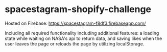 # spacestagram-shopify-challenge

Hosted on Firebase: https://spacestagram-f8df3.firebaseapp.com/

Including all required functionality including additional features: a loading state while waiting on NASA's api to return data, and saving likes when the user leaves the page or reloads the page by utilizing localStorage.
